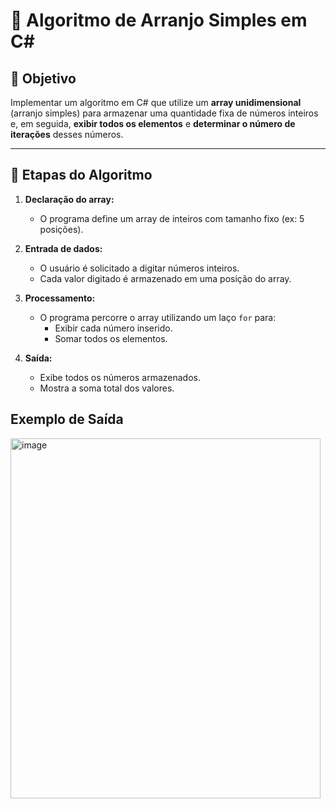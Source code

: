 
  # 🧮 Algoritmo de Arranjo Simples em C#

## 📌 Objetivo
Implementar um algoritmo em C# que utilize um **array unidimensional** (arranjo simples) para armazenar uma quantidade fixa de números inteiros e, em seguida, **exibir todos os elementos** e **determinar o número de iterações** desses números.

---

## 🔄 Etapas do Algoritmo

1. **Declaração do array:**
   - O programa define um array de inteiros com tamanho fixo (ex: 5 posições).

2. **Entrada de dados:**
   - O usuário é solicitado a digitar números inteiros.
   - Cada valor digitado é armazenado em uma posição do array.

3. **Processamento:**
   - O programa percorre o array utilizando um laço `for` para:
     - Exibir cada número inserido.
     - Somar todos os elementos.

4. **Saída:**
   - Exibe todos os números armazenados.
   - Mostra a soma total dos valores.

## Exemplo de Saída

<img width="496" height="576" alt="image" src="https://github.com/user-attachments/assets/f416e02a-29ab-4145-9862-cd8483620473" />


